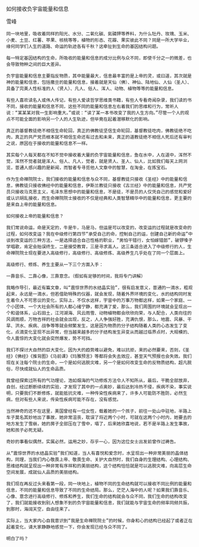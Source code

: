 如何接收负宇宙能量和信息

雪峰


    同一块地里，吸收着同样的阳光、水分、二氧化碳、氮磷钾等养料，为什么牡丹、玫瑰、玉米、小麦、土豆、红薯、苹果、核桃等等，植物的形态、花瓣、果实彼此不同？同是一所大学毕业，缘何同学们人生的道路、命运的轨迹各有千秋？这牵扯到生命的基因结构问题。

    每一特定基因结构的生命，所吸收的能量和信息的成分比例与众不同，即使千分之一的微差，也会导致物种之间的巨大差异。

    负宇宙能量和信息主要指反物质，其中能量最大，信息最丰富的是上帝的灵，或曰道，其次就是神的能量和信息，包括撒旦的能量和信息，接着就是天仙（佛）、神仙、陆地仙、人仙（圣人）、具备了完美人性标准的人（贤人）、凡人、俗人、浑人、动物、植物等等的能量和信息。

    有些人喜欢读名人或伟人传记，有些人爱读哲学思维类书籍，有些人专看奇闻杂录，我们读的书不同，接收的能量和信息不同，这些不同的能量和信息左右着我们的思维和行为，常听人说：“某某某对我一生影响重大。”或说：“读了某一本书改变了我的人生方向。”尽管一个人的观点不可能全面的影响另一个人的人生轨迹，但毕竟在起着潜移默化的影响。

    真正的基督教徒绝不相信生命轮回，真正的佛教徒坚信生命轮回，基督教徒吃肉，佛教徒绝不吃肉，真正的共产党员根本就不相信生命还有过去和未来，真正的道教徒绝不相信人死后还有审判之说，原因在于接收的能量和信息不一样。

    其实每个人每天都在不知不觉中接收着大量的负宇宙能量和信息，鱼在水中，人在道中，浑然不觉，浑然不觉者就是浑人、俗人、凡人，觉者，就是贤人、圣人、仙人，比如我们每天上网浏览，普通人感兴趣的是新闻，而智者专寻觅他人文章中的智慧，在淘金，在拣宝石。

    作为生命禅院院士，我们接收的能量和信息与众不同，基督教徒只接收《圣经》中的能量和信息，佛教徒只接收佛经中的能量和信息，伊斯兰教徒只接收《古兰经》中的能量和信息，共产党员只接收马克思主义，毛泽东思想中的能量和信息，不是徒，不是员的人仅凭自己的感觉和爱好或认识胡乱接收，而生命禅院院士接收的不仅是经典和人类智慧精华中的能量和信息，更主要的是来自上帝的能量和信息。

    如何接收上帝的能量和信息？

    我们常说命运，命是天定的，牛是牛，马是马，但运是可以改变的，改变运的过程就是改变命的过程，如何改变运？我在中级修行第四节“承受自己的命，控制自己的运，创建自己新的命运”中谈到改变运的三种方法，一是选择适合自己性格的职业，“男怕干错行，女怕嫁错郎”，破锣嗓子学唱歌，肯定会贻误终生，二是接受教育，三是寻求高人。这三条适合进入了中级修行的人，生命禅院院士现在要进入高级修行，高级修行、高级修炼、高级养生几乎处在了同一个层面上。

    高级修行、修炼、养生主要从一下三个方面入手：

    一靠音乐、二靠心像，三靠意念。（假如有足够的时间，我将专门讲解）

    我略作导引，最近有篇文章，叫“震惊世界的水结晶实验”，很有启发意义，普通的一滴水，粗观起来，永远是一滴水，但若借助特殊的仪器，就会发现，随着外界环境的变化，水的结构同时发生着令人不可思议的变化，实际上，不仅水这样，宇宙中的万事万物都这样，如果一个家庭、一个小团体、一个大社会所有的人都心绪宁静，都充满了爱，那么，我们周围的环境就会呈现出一个和谐体系，山石田土，江河湖海、风云雨雪、动物植物都会欣欣向荣，与人配合，人类向往的风调雨顺，万物吉祥的社会就会出现，反之，人人争强好胜，充满仇恨，那么，地震、风暴、干旱、洪水、疾病、战争等等就会频繁发生，这是因为物质的分子结构随着人类的心态发生了变化，点滴变化呈现不出异常，但当越来越多的分子结构发生异变从而越过临界点时，大规模的、令人震惊的大变化就会突然爆发，势不可挡。

    我们不探讨大自然的巨大变化，因为大的趋势难以避免，难以抗拒，来的必然要来，否则，《圣经》《佛经》《推背图》《马前课》《玛雅预言》等都将会失去效应，甚至天气预报也会失效。我们现在关注每个院士的生命，一个是如何逃脱灾难，另一个是如何改变生命的反物质结构，超凡脱俗，尽快成就仙人的生命品质。

    我曾经探索过所有的气功理论，浩如烟海的气功修炼方法令人不知所从，最后，干脆全部放弃，自创，经过断断续续的实验，才发现了其中的一点奥妙，最后达到冷热不侵，疾病不染，事实说明，只要我们不断修炼，就能抵抗灾难，一种传染性疾病来了，许多人可能防不胜防，必然生病，但对有些人来说，传染性疾病可能不存在，没有感觉。

    当然神奇的还不在这里，美国曾经有一位女性，载着她的一个孩子，前往一处山中驻地，半路上车子莫名其妙地出了事故，她非常沮丧，耽误了将近两个小时，可就在这两个小时内，她要去的地方发生了雪崩，她的房子全部压在了雪中，塌了，后来她欣喜地说，若不是半路上发生事故，她和孩子必死无疑。

    奇妙的事看似偶然，实属必然，运用之妙，存乎一心，因为这位女士出发前曾作过祷告。

    从“震惊世界的水结晶实验”我们知道，当人有喜悦和爱念时，水呈现出一种非常美丽的晶体结构，同理，当我们内心敬畏上帝、敬畏生命、关护大自然时，我们自身的生理结构、心理结构、思维结构就呈现出一种非常有序祥和的美丽结构，这个结构恰恰就是可以逃脱灾难，向高层生命空间发展，成就仙人品质的美丽结构。

    我们现在再反过头来看第一段，同一块地上，植物不同的生命结构就可以接收不同比例的能量和信息，不同的能量和信息导致了不同的生命结局。那么，茫茫人海中的人呢？如果我们靠音乐、心像、意念进行高级修行、修炼和养生，我们生命的结构就会与众不同，我们生命的结构改变了，我们就能接收到别人想象不到的负宇宙能量和信息，我们就能与宇宙生命的频率同频共振，到那时，海阔天空，自由往来了。

    实际上，当大家内心自我意识到“我是生命禅院院士”的时候，你身和心的结构已经起了或者正在起着变化，请大家静静地感觉一下，你会发现已经与众不同了。

    明白了吗？



